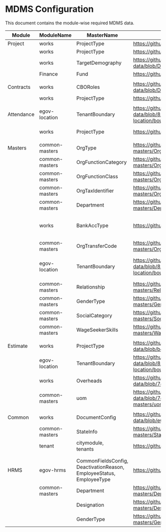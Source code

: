 # MDMS Configuration

This document contains the module-wise required MDMS data.

<table><thead><tr><th width="123">Module</th><th width="138">ModuleName</th><th width="136">MasterName</th><th width="228">MDMS link</th><th>Screens</th></tr></thead><tbody><tr><td>Project</td><td>works</td><td>ProjectType</td><td><a href="https://github.com/egovernments/works-mdms-data/blob/DEV/data/pg/works/ProjectType.json">https://github.com/egovernments/works-mdms-data/blob/DEV/data/pg/works/ProjectType.json</a></td><td>Search Project</td></tr><tr><td></td><td>works</td><td>ProjectType</td><td><a href="https://github.com/egovernments/works-mdms-data/blob/DEV/data/pg/works/ProjectType.json">https://github.com/egovernments/works-mdms-data/blob/DEV/data/pg/works/ProjectType.json</a></td><td>Create project</td></tr><tr><td></td><td>works</td><td>TargetDemography</td><td><a href="https://github.com/egovernments/works-mdms-data/blob/DEV/data/pg/works/TargetDemography.json">https://github.com/egovernments/works-mdms-data/blob/DEV/data/pg/works/TargetDemography.json</a></td><td>Create project</td></tr><tr><td></td><td>Finance</td><td>Fund</td><td><a href="https://github.com/egovernments/works-mdms-data/blob/DEV/data/pg/finance/Fund.json">https://github.com/egovernments/works-mdms-data/blob/DEV/data/pg/finance/Fund.json</a></td><td>Create project</td></tr><tr><td></td><td></td><td></td><td></td><td></td></tr><tr><td>Contracts</td><td>works</td><td>CBORoles</td><td><a href="https://github.com/egovernments/works-mdms-data/blob/DEV/data/pg/works/ContractCBORoles.json">https://github.com/egovernments/works-mdms-data/blob/DEV/data/pg/works/ContractCBORoles.json</a></td><td>Create Contract</td></tr><tr><td></td><td>works</td><td>ProjectType</td><td><a href="https://github.com/egovernments/works-mdms-data/blob/DEV/data/pg/works/ProjectType.json">https://github.com/egovernments/works-mdms-data/blob/DEV/data/pg/works/ProjectType.json</a></td><td>Create Contract</td></tr><tr><td></td><td></td><td></td><td></td><td></td></tr><tr><td>Attendance</td><td>egov-location</td><td>TenantBoundary</td><td><a href="https://github.com/egovernments/works-mdms-data/blob/8285bc63aac7f056326165897ac18918520c9723/data/pg/citya/egov-location/boundary-data.json">https://github.com/egovernments/works-mdms-data/blob/8285bc63aac7f056326165897ac18918520c9723/data/pg/citya/egov-location/boundary-data.json</a></td><td>Attendance Search, Inbox</td></tr><tr><td></td><td>works</td><td>ProjectType</td><td><a href="https://github.com/egovernments/works-mdms-data/blob/DEV/data/pg/works/ProjectType.json">https://github.com/egovernments/works-mdms-data/blob/DEV/data/pg/works/ProjectType.json</a></td><td>Attendance Search</td></tr><tr><td></td><td></td><td></td><td></td><td></td></tr><tr><td>Masters</td><td>common-masters</td><td>OrgType</td><td><a href="https://github.com/egovernments/works-mdms-data/blob/DEV/data/pg/common-masters/OrgType.json">https://github.com/egovernments/works-mdms-data/blob/DEV/data/pg/common-masters/OrgType.json</a></td><td>Create, Search, Modiy org</td></tr><tr><td></td><td>common-masters</td><td>OrgFunctionCategory</td><td><a href="https://github.com/egovernments/works-mdms-data/blob/DEV/data/pg/common-masters/OrgFunctionCategory.json">https://github.com/egovernments/works-mdms-data/blob/DEV/data/pg/common-masters/OrgFunctionCategory.json</a></td><td>Create, Modiy org</td></tr><tr><td></td><td>common-masters</td><td>OrgFunctionClass</td><td><a href="https://github.com/egovernments/works-mdms-data/blob/DEV/data/pg/common-masters/OrgFunctionClass.json">https://github.com/egovernments/works-mdms-data/blob/DEV/data/pg/common-masters/OrgFunctionClass.json</a></td><td>Create, Modiy org</td></tr><tr><td></td><td>common-masters</td><td>OrgTaxIdentifier</td><td><a href="https://github.com/egovernments/works-mdms-data/blob/DEV/data/pg/common-masters/OrgTaxIdentifier.json">https://github.com/egovernments/works-mdms-data/blob/DEV/data/pg/common-masters/OrgTaxIdentifier.json</a></td><td>Create, Modiy org</td></tr><tr><td></td><td>common-masters</td><td>Department</td><td><a href="https://github.com/egovernments/works-mdms-data/blob/DEV/data/pg/common-masters/Department.json">https://github.com/egovernments/works-mdms-data/blob/DEV/data/pg/common-masters/Department.json</a></td><td>Create, Modiy org</td></tr><tr><td></td><td>works</td><td>BankAccType</td><td><a href="https://github.com/egovernments/works-mdms-data/blob/DEV/data/pg/works/BankAccType.json">https://github.com/egovernments/works-mdms-data/blob/DEV/data/pg/works/BankAccType.json</a></td><td>Create, Modiy org, Create, Modify WageSeeker</td></tr><tr><td></td><td>common-masters</td><td>OrgTransferCode</td><td><a href="https://github.com/egovernments/works-mdms-data/blob/DEV/data/pg/common-masters/OrgTransferCode.json">https://github.com/egovernments/works-mdms-data/blob/DEV/data/pg/common-masters/OrgTransferCode.json</a></td><td>Create, Modify Org</td></tr><tr><td></td><td>egov-location</td><td>TenantBoundary</td><td><a href="https://github.com/egovernments/works-mdms-data/blob/8285bc63aac7f056326165897ac18918520c9723/data/pg/citya/egov-location/boundary-data.json">https://github.com/egovernments/works-mdms-data/blob/8285bc63aac7f056326165897ac18918520c9723/data/pg/citya/egov-location/boundary-data.json</a></td><td>Create, Modify, Search Org, Modify, Search WageSeeker</td></tr><tr><td></td><td>common-masters</td><td>Relationship</td><td><a href="https://github.com/egovernments/works-mdms-data/blob/DEV/data/pg/common-masters/Relationship.json">https://github.com/egovernments/works-mdms-data/blob/DEV/data/pg/common-masters/Relationship.json</a></td><td>Modify WageSeeker</td></tr><tr><td></td><td>common-masters</td><td>GenderType</td><td><a href="https://github.com/egovernments/works-mdms-data/blob/DEV/data/pg/common-masters/GenderType.json">https://github.com/egovernments/works-mdms-data/blob/DEV/data/pg/common-masters/GenderType.json</a></td><td>Modify WageSeeker</td></tr><tr><td></td><td>common-masters</td><td>SocialCategory</td><td><a href="https://github.com/egovernments/works-mdms-data/blob/DEV/data/pg/common-masters/SocialCategory.json">https://github.com/egovernments/works-mdms-data/blob/DEV/data/pg/common-masters/SocialCategory.json</a></td><td>Search, Modify WageSeeker</td></tr><tr><td></td><td>common-masters</td><td>WageSeekerSkills</td><td><a href="https://github.com/egovernments/works-mdms-data/blob/DEV/data/pg/common-masters/WageSeekerSkills.json">https://github.com/egovernments/works-mdms-data/blob/DEV/data/pg/common-masters/WageSeekerSkills.json</a></td><td>Modify WageSeeker</td></tr><tr><td></td><td></td><td></td><td></td><td></td></tr><tr><td>Estimate</td><td>works</td><td>ProjectType</td><td><a href="https://github.com/egovernments/works-mdms-data/blob/b4492d7e4f6b09d8e919b0d48d9085930130d6c2/data/pg/works/ProjectType.json">https://github.com/egovernments/works-mdms-data/blob/b4492d7e4f6b09d8e919b0d48d9085930130d6c2/data/pg/works/ProjectType.json</a></td><td>Estimate Inbox</td></tr><tr><td></td><td>egov-location</td><td>TenantBoundary</td><td><a href="https://github.com/egovernments/works-mdms-data/blob/8285bc63aac7f056326165897ac18918520c9723/data/pg/citya/egov-location/boundary-data.json">https://github.com/egovernments/works-mdms-data/blob/8285bc63aac7f056326165897ac18918520c9723/data/pg/citya/egov-location/boundary-data.json</a></td><td></td></tr><tr><td></td><td>works</td><td>Overheads</td><td><a href="https://github.com/egovernments/works-mdms-data/blob/7e875933051ce7298838f1abdfb1392dd51933f7/data/pg/works/Overheads.json">https://github.com/egovernments/works-mdms-data/blob/7e875933051ce7298838f1abdfb1392dd51933f7/data/pg/works/Overheads.json</a></td><td></td></tr><tr><td></td><td>common-masters</td><td>uom</td><td><a href="https://github.com/egovernments/works-mdms-data/blob/7e35616d8b0a21261854de7a38a4e814a2934888/data/pg/common-masters/uom.json">https://github.com/egovernments/works-mdms-data/blob/7e35616d8b0a21261854de7a38a4e814a2934888/data/pg/common-masters/uom.json</a></td><td></td></tr><tr><td></td><td></td><td></td><td></td><td></td></tr><tr><td>Common</td><td>works</td><td>DocumentConfig</td><td><a href="https://github.com/egovernments/works-mdms-data/blob/e69b4bfb8846dec446ab599d3fbb348fb693c315/data/pg/works/DocumentConfig.json">https://github.com/egovernments/works-mdms-data/blob/e69b4bfb8846dec446ab599d3fbb348fb693c315/data/pg/works/DocumentConfig.json</a></td><td>DocumentConfig</td></tr><tr><td></td><td>common-masters</td><td>StateInfo</td><td><a href="https://github.com/egovernments/works-mdms-data/blob/DEV/data/pg/common-masters/StateInfo.json">https://github.com/egovernments/works-mdms-data/blob/DEV/data/pg/common-masters/StateInfo.json</a></td><td></td></tr><tr><td></td><td>tenant</td><td>citymodule,<br>tenants</td><td><a href="https://github.com/egovernments/works-mdms-data/tree/DEV/data/pg/tenant">https://github.com/egovernments/works-mdms-data/tree/DEV/data/pg/tenant</a></td><td></td></tr><tr><td></td><td></td><td></td><td></td><td></td></tr><tr><td></td><td></td><td></td><td></td><td></td></tr><tr><td>HRMS</td><td>egov-hrms</td><td>CommonFieldsConfig,<br>DeactivationReason,<br>EmployeeStatus,<br>EmployeeType</td><td><a href="https://github.com/egovernments/works-mdms-data/tree/DEV/data/pg/egov-hrms">https://github.com/egovernments/works-mdms-data/tree/DEV/data/pg/egov-hrms</a></td><td></td></tr><tr><td></td><td>common-masters</td><td>Department</td><td><a href="https://github.com/egovernments/works-mdms-data/blob/DEV/data/pg/common-masters/Department.json">https://github.com/egovernments/works-mdms-data/blob/DEV/data/pg/common-masters/Department.json</a></td><td></td></tr><tr><td></td><td></td><td>Designation</td><td><a href="https://github.com/egovernments/works-mdms-data/blob/DEV/data/pg/common-masters/Designation.json">https://github.com/egovernments/works-mdms-data/blob/DEV/data/pg/common-masters/Designation.json</a></td><td></td></tr><tr><td></td><td></td><td>GenderType</td><td><a href="https://github.com/egovernments/works-mdms-data/blob/DEV/data/pg/common-masters/GenderType.json">https://github.com/egovernments/works-mdms-data/blob/DEV/data/pg/common-masters/GenderType.json</a></td><td></td></tr></tbody></table>

